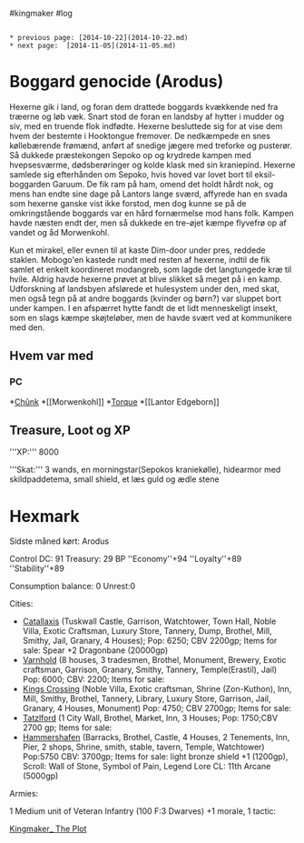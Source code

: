 #kingmaker #log

```ad-info

* previous page: [2014-10-22](2014-10-22.md)
* next page:  [2014-11-05](2014-11-05.md) 
```

# Boggard genocide (Arodus)    
 
Hexerne gik i land, og foran dem drattede boggards kvækkende ned fra træerne og løb væk. Snart stod de foran en landsby af hytter i mudder og siv, med en truende flok indfødte. Hexerne besluttede sig for at vise dem hvem der bestemte i Hooktongue fremover. De nedkæmpede en snes køllebærende frømænd, anført af snedige jægere med treforke og pusterør. Så dukkede præstekongen Sepoko op og krydrede kampen med hvepsesværme, dødsberøringer og kolde klask med sin kraniepind. Hexerne samlede sig efterhånden om Sepoko, hvis hoved var lovet bort til eksil-boggarden Garuum. De fik ram på ham, omend det holdt hårdt nok, og mens han endte sine dage på Lantors lange sværd, affyrede han en svada som hexerne ganske vist ikke forstod, men dog kunne se på de omkringstående boggards var en hård fornærmelse mod hans folk. Kampen havde næsten endt der, men så dukkede en tre-øjet kæmpe flyvefrø op af vandet og åd Morwenkohl.
Kun et mirakel, eller evnen til at kaste Dim-door under pres, reddede staklen. Mobogo'en kastede rundt med resten af hexerne, indtil de fik samlet et enkelt koordineret modangreb, som lagde det langtungede kræ til hvile. Aldrig havde hexerne prøvet at blive slikket så meget på i en kamp.
Udforskning af landsbyen afslørede et hulesystem under den, med skat, men også tegn på at andre boggards (kvinder og børn?) var sluppet bort under kampen. I en afspærret hytte fandt de et lidt menneskeligt insekt, som en slags kæmpe skøjteløber, men de havde svært ved at kommunikere med den.
## Hvem var med 
### PC 
 
*[Chûnk](Chûnk%20Van%20Der%20Hamer.md)
*[[Morwenkohl]]
*[Torque](Torque%20Firebrand.md)
*[[Lantor Edgeborn]]
## Treasure, Loot og XP 
'''XP:''' 8000
'''Skat:''' 3 wands, en morningstar(Sepokos kraniekølle), hidearmor med skildpaddetema, small shield, et læs guld og ædle stene
# Hexmark  
Sidste måned kørt: Arodus
 
Control DC: 91 Treasury: 29 BP 
 ''Economy''+94 ''Loyalty''+89 ''Stability''+89 
Consumption balance: 0 Unrest:0
Cities:
* [Catallaxis](Catallaxis.md) (Tuskwall Castle, Garrison, Watchtower, Town Hall, Noble Villa, Exotic Craftsman, Luxury Store, Tannery, Dump, Brothel, Mill, Smithy, Jail, Granary, 4 Houses); Pop: 6250; CBV 2200gp; Items for sale: Spear +2 Dragonbane (20000gp)
* [Varnhold](Varnhold.md) (8 houses, 3  tradesmen, Brothel, Monument, Brewery, Exotic craftsman, Garrison,  Granary, Smithy, Tannery, Temple(Erastil), Jail) Pop: 6000; CBV: 2200;  Items for sale: 
* [Kings Crossing](Kings%20Crossing.md) (Noble Villa, Exotic  craftsman, Shrine (Zon-Kuthon), Inn, Mill, Smithy, Brothel, Tannery,  Library, Luxury Store, Garrison, Jail, Granary, 4 Houses, Monument) Pop:  4750; CBV 2700gp; Items for sale: 
* [Tatzlford](Tatzlford.md) (1 City Wall, Brothel, Market, Inn, 3 Houses; Pop: 1750;CBV 2700 gp; Items for sale:
* [Hammershafen](Hammershafen.md) (Barracks, Brothel, Castle, 4 Houses, 2 Tenements, Inn, Pier, 2 shops, Shrine, smith, stable, tavern, Temple, Watchtower) Pop:5750 CBV: 3700gp; Items for sale: light bronze shield +1 (1200gp), Scroll: Wall of Stone, Symbol of Pain, Legend Lore CL: 11th Arcane (5000gp)
Armies:
1 Medium unit of Veteran Infantry (100 F:3 Dwarves)
+1 morale, 1 tactic: 
[Kingmaker_ The Plot](Kingmaker_%20The%20Plot.md)
